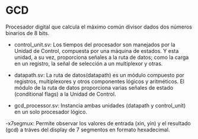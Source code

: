 # GCD
Procesador digital que calcula el máximo común divisor dados dos números binarios de 8 bits.

- control_unit.sv:  Los tiempos del procesador son manejados por la Unidad de Control, compuesta por una máquina de estados. Y esta unidad, a su vez, proporciona señales a la ruta de datos; como la carga en un registro, la señal de selección a un multiplexor y otras.
  
- datapath.sv: La ruta de datos(datapath) es un módulo compuesto por registros, multiplexores y otros componentes lógicos y aritméticos. El módulo de la ruta de datos proporciona varias señales de estado (conditional flags) a la Unidad de Control.

- gcd_processor.sv: Instancia ambas unidades (datapath y control_unit) en un solo procesador lógico.

-x7segmux: Permite observar los valores de entrada (xin, yin) y el resultado (gcd) a tráves del display de 7 segmentos en formato hexadecimal.
